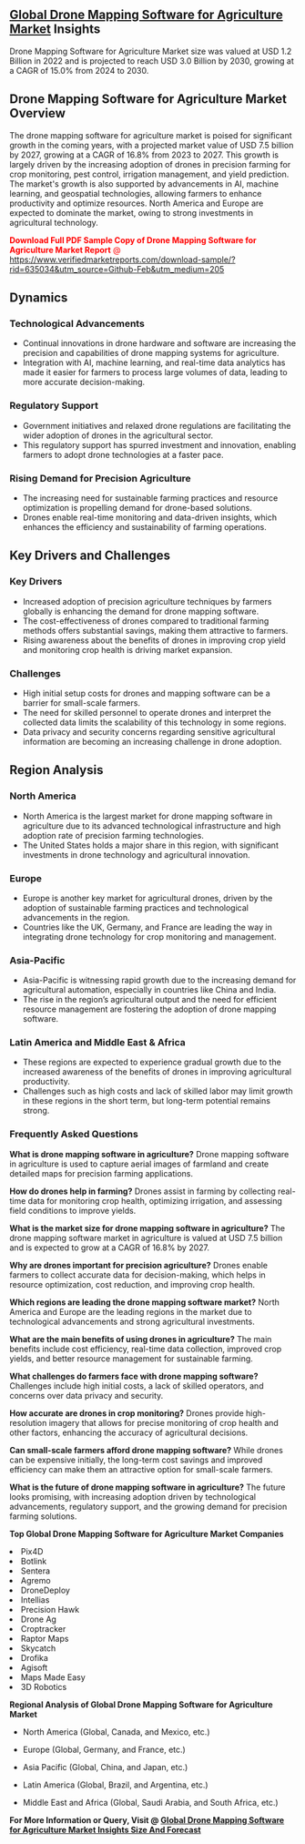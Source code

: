<h2><a href="https://www.verifiedmarketreports.com/download-sample/?rid=635034&amp;utm_source=Github&amp;utm_medium=205" target="_blank">Global Drone Mapping Software for Agriculture Market</a> Insights</h2><p>Drone Mapping Software for Agriculture Market size was valued at USD 1.2 Billion in 2022 and is projected to reach USD 3.0 Billion by 2030, growing at a CAGR of 15.0% from 2024 to 2030.</p><p> <h2>Drone Mapping Software for Agriculture Market Overview</h2> <p>The drone mapping software for agriculture market is poised for significant growth in the coming years, with a projected market value of USD 7.5 billion by 2027, growing at a CAGR of 16.8% from 2023 to 2027. This growth is largely driven by the increasing adoption of drones in precision farming for crop monitoring, pest control, irrigation management, and yield prediction. The market's growth is also supported by advancements in AI, machine learning, and geospatial technologies, allowing farmers to enhance productivity and optimize resources. North America and Europe are expected to dominate the market, owing to strong investments in agricultural technology. <p><span class=""><span style="color: #ff0000;"><strong>Download Full PDF Sample Copy of Drone Mapping Software for Agriculture Market Report</strong> @ </span><a href="https://www.verifiedmarketreports.com/download-sample/?rid=635034&amp;utm_source=Github-Feb&amp;utm_medium=205" target="_blank">https://www.verifiedmarketreports.com/download-sample/?rid=635034&amp;utm_source=Github-Feb&amp;utm_medium=205</a></span></p> <h2>Dynamics</h2> <h3>Technological Advancements</h3> <ul> <li>Continual innovations in drone hardware and software are increasing the precision and capabilities of drone mapping systems for agriculture.</li> <li>Integration with AI, machine learning, and real-time data analytics has made it easier for farmers to process large volumes of data, leading to more accurate decision-making.</li> </ul> <h3>Regulatory Support</h3> <ul> <li>Government initiatives and relaxed drone regulations are facilitating the wider adoption of drones in the agricultural sector.</li> <li>This regulatory support has spurred investment and innovation, enabling farmers to adopt drone technologies at a faster pace.</li> </ul> <h3>Rising Demand for Precision Agriculture</h3> <ul> <li>The increasing need for sustainable farming practices and resource optimization is propelling demand for drone-based solutions.</li> <li>Drones enable real-time monitoring and data-driven insights, which enhances the efficiency and sustainability of farming operations.</li> </ul> <h2>Key Drivers and Challenges</h2> <h3>Key Drivers</h3> <ul> <li>Increased adoption of precision agriculture techniques by farmers globally is enhancing the demand for drone mapping software.</li> <li>The cost-effectiveness of drones compared to traditional farming methods offers substantial savings, making them attractive to farmers.</li> <li>Rising awareness about the benefits of drones in improving crop yield and monitoring crop health is driving market expansion.</li> </ul> <h3>Challenges</h3> <ul> <li>High initial setup costs for drones and mapping software can be a barrier for small-scale farmers.</li> <li>The need for skilled personnel to operate drones and interpret the collected data limits the scalability of this technology in some regions.</li> <li>Data privacy and security concerns regarding sensitive agricultural information are becoming an increasing challenge in drone adoption.</li> </ul> <h2>Region Analysis</h2> <h3>North America</h3> <ul> <li>North America is the largest market for drone mapping software in agriculture due to its advanced technological infrastructure and high adoption rate of precision farming technologies.</li> <li>The United States holds a major share in this region, with significant investments in drone technology and agricultural innovation.</li> </ul> <h3>Europe</h3> <ul> <li>Europe is another key market for agricultural drones, driven by the adoption of sustainable farming practices and technological advancements in the region.</li> <li>Countries like the UK, Germany, and France are leading the way in integrating drone technology for crop monitoring and management.</li> </ul> <h3>Asia-Pacific</h3> <ul> <li>Asia-Pacific is witnessing rapid growth due to the increasing demand for agricultural automation, especially in countries like China and India.</li> <li>The rise in the region’s agricultural output and the need for efficient resource management are fostering the adoption of drone mapping software.</li> </ul> <h3>Latin America and Middle East & Africa</h3> <ul> <li>These regions are expected to experience gradual growth due to the increased awareness of the benefits of drones in improving agricultural productivity.</li> <li>Challenges such as high costs and lack of skilled labor may limit growth in these regions in the short term, but long-term potential remains strong.</li> </ul> <h3>Frequently Asked Questions</h3> <p><strong>What is drone mapping software in agriculture?</strong> Drone mapping software in agriculture is used to capture aerial images of farmland and create detailed maps for precision farming applications.</p> <p><strong>How do drones help in farming?</strong> Drones assist in farming by collecting real-time data for monitoring crop health, optimizing irrigation, and assessing field conditions to improve yields.</p> <p><strong>What is the market size for drone mapping software in agriculture?</strong> The drone mapping software market in agriculture is valued at USD 7.5 billion and is expected to grow at a CAGR of 16.8% by 2027.</p> <p><strong>Why are drones important for precision agriculture?</strong> Drones enable farmers to collect accurate data for decision-making, which helps in resource optimization, cost reduction, and improving crop health.</p> <p><strong>Which regions are leading the drone mapping software market?</strong> North America and Europe are the leading regions in the market due to technological advancements and strong agricultural investments.</p> <p><strong>What are the main benefits of using drones in agriculture?</strong> The main benefits include cost efficiency, real-time data collection, improved crop yields, and better resource management for sustainable farming.</p> <p><strong>What challenges do farmers face with drone mapping software?</strong> Challenges include high initial costs, a lack of skilled operators, and concerns over data privacy and security.</p> <p><strong>How accurate are drones in crop monitoring?</strong> Drones provide high-resolution imagery that allows for precise monitoring of crop health and other factors, enhancing the accuracy of agricultural decisions.</p> <p><strong>Can small-scale farmers afford drone mapping software?</strong> While drones can be expensive initially, the long-term cost savings and improved efficiency can make them an attractive option for small-scale farmers.</p> <p><strong>What is the future of drone mapping software in agriculture?</strong> The future looks promising, with increasing adoption driven by technological advancements, regulatory support, and the growing demand for precision farming solutions.</p> </p><p><strong>Top Global Drone Mapping Software for Agriculture Market Companies</strong></p><div data-test-id=""><p><li>Pix4D</li><li> Botlink</li><li> Sentera</li><li> Agremo</li><li> DroneDeploy</li><li> Intellias</li><li> Precision Hawk</li><li> Drone Ag</li><li> Croptracker</li><li> Raptor Maps</li><li> Skycatch</li><li> Drofika</li><li> Agisoft</li><li> Maps Made Easy</li><li> 3D Robotics</li></p><div><strong>Regional Analysis of&nbsp;Global Drone Mapping Software for Agriculture Market</strong></div><ul><li dir="ltr"><p dir="ltr">North America&nbsp;(Global, Canada, and Mexico, etc.)</p></li><li dir="ltr"><p dir="ltr">Europe (Global, Germany, and France, etc.)</p></li><li dir="ltr"><p dir="ltr">Asia Pacific&nbsp;(Global, China, and Japan, etc.)</p></li><li dir="ltr"><p dir="ltr">Latin America&nbsp;(Global, Brazil, and Argentina, etc.)</p></li><li dir="ltr">Middle East and Africa&nbsp;(Global, Saudi Arabia, and South Africa, etc.)</li></ul><p><strong>For More Information or Query, Visit @&nbsp;</strong><strong><a href="https://www.verifiedmarketreports.com/product/drone-mapping-software-for-agriculture-market/?utm_source=Github&amp;utm_medium=205" target="_blank">Global Drone Mapping Software for Agriculture Market Insights Size And Forecast</a></strong></p></div>
